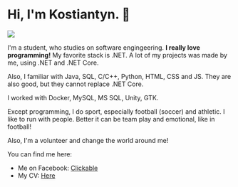 # Hi, I'm Kostiantyn. 👋

![](https://habrastorage.org/webt/dj/ea/wz/djeawzfov9jtf3xcbcukpxgrwas.jpeg)

I'm a student, who studies on software engingeering. **I really love programming!** My favorite stack is .NET. A lot of my projects was made by me, using .NET and .NET Core.

Also, I familiar with Java, SQL, C/C++, Python, HTML, CSS and JS. They are also good, but they cannot replace .NET Core. 

I worked with Docker, MySQL, MS SQL, Unity, GTK. 

Except programming, I do sport, especially football (soccer) and athletic. I like to run with people. Better it can be team play and emotional, like in football!

Also, I'm a volunteer and change the world around me!

You can find me here:

- Me on Facebook: [Clickable](https://www.facebook.com/people/Konstantin-Sharykin/100010356492384)
- My CV: [Here](https://github.com/hunterlan/hunterlan/blob/master/CV_Konstantin_Sharykin.pdf)

